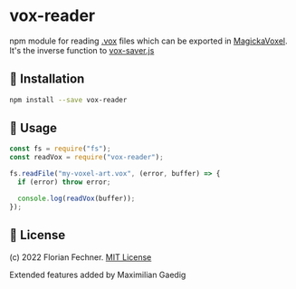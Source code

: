 # vox-reader

npm module for reading [.vox](https://github.com/ephtracy/voxel-model/blob/master/MagicaVoxel-file-format-vox.txt) files which can be exported in [MagickaVoxel](https://ephtracy.github.io/). It's the inverse function to [vox-saver.js](https://github.com/FlorianFe/vox-saver.js)

## 💾 Installation

```bash
npm install --save vox-reader
```

## 🚀 Usage

```js
const fs = require("fs");
const readVox = require("vox-reader");

fs.readFile("my-voxel-art.vox", (error, buffer) => {
  if (error) throw error;

  console.log(readVox(buffer));
});
```

## 📖 License

(c) 2022 Florian Fechner. [MIT License](https://github.com/FlorianFe/vox-reader.js/blob/master/LICENSE)

Extended features added by Maximilian Gaedig
